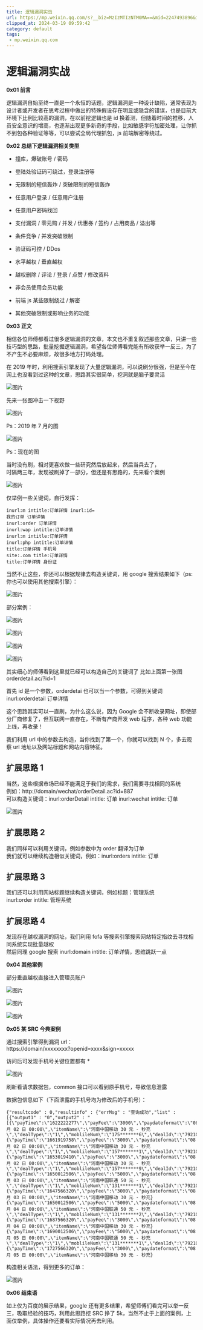 ```yaml
---
title: 逻辑漏洞实战
url: https://mp.weixin.qq.com/s?__biz=MzIzMTIzNTM0MA==&mid=2247493896&idx=1&sn=04626aca5373e0a0c546a5d1ec6d4157&chksm=e8a5e36bdfd26a7d49e68e3333669cfd83e825f17e3b64d77767867b4b578eaafb6844856db4&mpshare=1&scene=1&srcid=03198yeAz5QHL7UFMEOhqE7l&sharer_shareinfo=a6b5a2a779a390cb360cbc7c39f40588&sharer_shareinfo_first=a6b5a2a779a390cb360cbc7c39f40588#rd
clipped_at: 2024-03-19 09:59:42
category: default
tags: 
 - mp.weixin.qq.com
---
```



# 逻辑漏洞实战

**0x01 前言**

逻辑漏洞自始至终一直是一个永恒的话题，逻辑漏洞是一种设计缺陷，通常表现为设计者或开发者在思考过程中做出的特殊假设存在明显或隐含的错误，也是目前大环境下比例比较高的漏洞，在以前挖逻辑也是 id 换着测，但随着时间的推移，人员安全意识的增高，也逐渐出现更多新奇的手段，比如敏感字符加密处理，让你抓不到包各种验证等等，可以尝试全局代理抓包，js 前端解密等绕过。  

  

**0x02 总结下逻辑漏洞相关类型**

-   撞库，爆破账号 / 密码
    
-   登陆处验证码可绕过，登录注册等
    
-   无限制的短信轰炸 / 突破限制的短信轰炸
    
-   任意用户登录 / 任意用户注册
    
-   任意用户密码找回
    
-   支付漏洞 / 零元购 / 并发 / 优惠券 / 签约 / 占用商品 / 溢出等
    
-   条件竞争 / 并发突破限制
    
-   验证码可控 / DDos
    
-   水平越权 / 垂直越权
    
-   越权删除 / 评论 / 登录 / 点赞 / 修改资料
    
-   非会员使用会员功能
    
-   前端 js 某些限制绕过 / 解密
    
-   其他突破限制或影响业务的功能
    

**0x03 正文**

相信各位师傅都看过很多逻辑漏洞的文章，本文也不重复叙述那些文章，只讲一些技巧型的思路，批量挖掘逻辑漏洞，希望各位师傅看完能有所收获举一反三，为了不产生不必要麻烦，故很多地方打码处理。

在 2019 年时，利用搜索引擎发现了大量逻辑漏洞，可以说刷分很强，但是至今在网上也没看到过这种的文章，思路其实很简单，挖洞就是脑子要灵活  

![图片](assets/1710813582-13fb9a17e9992ee0a92abfb604c3cf4a.png)

先来一张图冲击一下视野  

![图片](assets/1710813582-909d9dcd3e7257be2700d3ca5894dc2a.png)

Ps：2019 年 7 月的图  

![图片](assets/1710813582-9e400ca278ae93cda9b9aa02f1268e6d.png)

  
Ps：现在的图

当时没有刷，相对更喜欢做一些研究然后放起来，然后当兵去了，  
时隔两三年，发现被刷掉了一部分，但还是有思路的，先来看个案例  

![图片](assets/1710813582-f0afafa05c533e5ff66ba31caba9950a.png)

仅举例一些关键词，自行发挥：

```plain
inurl:m intitle:订单详情 inurl:id=
我的订单 订单详情
inurl:order 订单详情
inurl:wap intitle:订单详情
inurl:m intitle:订单详情
inurl:php intitle:订单详情
title:订单详情 手机号
site:.com title:订单详情
title:订单详情 身份证
```

当然不止这些，你还可以根据规律去构造关键词，用 google 搜索结果如下（ps: 你也可以使用其他搜索引擎）：  

![图片](assets/1710813582-a410395341eaad85b54453f2e5d987c2.png)

部分案例：  

![图片](assets/1710813582-5df98b7f088c86f56df3f49028651e2e.png)

  

![图片](assets/1710813582-e44cea712ffe153b2a2c88f94e442267.png)

  

![图片](assets/1710813582-defe938d4ad6a194dca31b29482dbdff.png)

  

![图片](assets/1710813582-ece60570acdb9175968196cd3594c8f4.png)

其实细心的师傅看到这里就已经可以构造自己的关键词了 比如上面第一张图 orderdetail.ac/?id=1

首先 id 是一个参数，orderdetai 也可以当一个参数，可得到关键词 inurl:orderdetail 订单详情

这个思路其实可以一直刷，为什么这么说，因为 Google 会不断收录网址，即使部分厂商修复了，但互联网一直存在，不断有产商开发 web 程序，各种 web 功能上线，再收录！

我们利用 url 中的参数去构造，当你找到了第一个，你就可以找到 N 个，多去观察 url 地址以及网站标题和网站内容特征。

## 扩展思路 1

当然，这些根据市场已经不能满足于我们的需求，我们需要寻找相同的系统  
例如：http://domain/wechat/orderDetail.ac?id=887  
可以构造关键词：inurl:orderDetail intitle: 订单  inurl:wechat intitle: 订单  

![图片](assets/1710813582-51a611a8f292790171ce3c8c784720f1.png)

## 扩展思路 2

我们同样可以利用关键词，例如参数中为 order 翻译为订单  
我们就可以继续构造相似关键词，例如：inurl:orders intitle: 订单

## 扩展思路 3

我们还可以利用网站标题继续构造关键词，例如标题：管理系统  
inurl:order intitle: 管理系统

## 扩展思路 4

发现存在越权漏洞的网址，我们利用 fofa 等搜索引擎搜索网站特定指纹去寻找相同系统实现批量越权  
然后同理 google 搜索 inurl:domain intitle: 订单详情，思维跳跃一点

  

**0x04 其他案例**

部分垂直越权直接进入管理员账户  

![图片](assets/1710813582-96cfd9bd974b6888c63cf81c30a9c1be.png)

  

![图片](assets/1710813582-8ab3395cf1fcac12e80f0812e060d099.png)

  

![图片](assets/1710813582-9a1fad324ade9231d4cecdd6500a0698.png)

  

  

**0x05 某 SRC 今典案例**

通过搜索引擎得到漏洞 url：  
https://domain/xxxxxxxx?openid=xxxx&sign=xxxxx

访问后可发现手机号关键位置都有 \*  

![图片](assets/1710813582-e2b6900bf9edbcf13ab00f2f665bfed0.png)

刷新看请求数据包，common 接口可以看到原手机号，导致信息泄露

数据包信息如下（下面泄露的手机号均为修改后的手机号）：

```plain
{"resultcode" : 0,"resultinfo" : {"errMsg" : "查询成功","list" : [{"output1" : "0","output2" : "[{\"payTime\":\"1622222277\",\"payFee\":\"3000\",\"paydateformat\":\"08 月 02 日 00:00\",\"itemName\":\"河南中国移动 30 元 - 秒充\",\"dealType\":\"1\",\"moblileNum\":\"175*******6\",\"dealId\":\"7921022761202209021872368048\",\"sellerName\":\"\",\"dealState\":\"5\"},{\"payTime\":\"1661919758\",\"payFee\":\"3000\",\"paydateformat\":\"08 月 02 日 00:00\",\"itemName\":\"河南中国移动 30 元 - 秒充\",\"dealType\":\"1\",\"moblileNum\":\"157*******1\",\"dealId\":\"7921022741202208310771116347\",\"sellerName\":\"\",\"dealState\":\"5\"},{\"payTime\":\"1653019410\",\"payFee\":\"3000\",\"paydateformat\":\"08 月 02 日 00:00\",\"itemName\":\"河南中国移动 30 元 - 秒充\",\"dealType\":\"1\",\"moblileNum\":\"157*******9\",\"dealId\":\"7921020951202205208438499741\",\"sellerName\":\"\",\"dealState\":\"5\"},{\"payTime\":\"1650012506\",\"payFee\":\"5000\",\"paydateformat\":\"08 月 03 日 00:00\",\"itemName\":\"河南中国联通 50 元 - 秒充\",\"dealType\":\"1\",\"moblileNum\":\"131*******1\",\"dealId\":\"7921022741202204157844385151\",\"sellerName\":\"\",\"dealState\":\"5\"},{\"payTime\":\"1647566320\",\"payFee\":\"3000\",\"paydateformat\":\"08 月 03 日 00:00\",\"itemName\":\"河南中国移动 30 元 - 秒充}
{\"payTime\":\"1650012506\",\"payFee\":\"5000\",\"paydateformat\":\"08 月 04 日 00:00\",\"itemName\":\"河南中国联通 50 元 - 秒充\",\"dealType\":\"1\",\"moblileNum\":\"131*******2\",\"dealId\":\"7921022741202204157844385545\",\"sellerName\":\"\",\"dealState\":\"5\"},{\"payTime\":\"1687566320\",\"payFee\":\"3000\",\"paydateformat\":\"08 月 04 日 00:00\",\"itemName\":\"河南中国移动 30 元 - 秒充}
{\"payTime\":\"1690012506\",\"payFee\":\"5000\",\"paydateformat\":\"08 月 05 日 00:00\",\"itemName\":\"河南中国联通 50 元 - 秒充\",\"dealType\":\"1\",\"moblileNum\":\"131*******1\",\"dealId\":\"7921022741202204157844385987\",\"sellerName\":\"\",\"dealState\":\"5\"},{\"payTime\":\"1727566320\",\"payFee\":\"3000\",\"paydateformat\":\"08 月 05 日 00:00\",\"itemName\":\"河南中国移动 30 元 - 秒充}
```

构造相关语法，得到更多的订单：  

![图片](assets/1710813582-4bf5939faa4d4e8d218c7eaf30e7a3af.png)

  

**0x06 结束语**

如上仅为百度的展示结果，google 还有更多结果，希望师傅们看完可以举一反三，吸取经验的技巧，利用此思路挖 SRC 挣了 5k，当然不止于上面的案例，上面仅举例，具体操作还要看实际情况再去利用。

  
  

  

  

[](http://mp.weixin.qq.com/s?__biz=MzIzMTIzNTM0MA==&mid=2247486912&idx=1&sn=8704ce12dedf32923c6af49f1b139470&chksm=e8a607a3dfd18eb5abc302a40da024dbd6ada779267e31c20a0fe7bbc75a5947f19ba43db9c7&scene=21#wechat_redirect)
